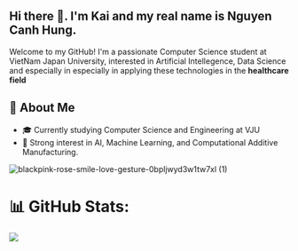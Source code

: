 ## Hi there 👋. I'm Kai and my real name is Nguyen Canh Hung. 

Welcome to my GitHub! I'm a passionate Computer Science student at VietNam Japan University, interested in Artificial Intellegence, Data Science and especially in especially in applying these technologies in the **healthcare field**
## 🚀 About Me

- 🎓 Currently studying Computer Science and Engineering at VJU
- 🧠 Strong interest in AI, Machine Learning, and Computational Additive Manufacturing.


![blackpink-rose-smile-love-gesture-0bpljwyd3w1tw7xl (1)](https://github.com/HungKai30/HungKai30/assets/135298514/334c0bf0-145d-4d79-aa6c-31ffb4061baf)

# 📊 GitHub Stats:
![](https://github-readme-stats.vercel.app/api/top-langs/?username=HungKai30&theme=dark&hide_border=false&include_all_commits=true&count_private=true&layout=compact)
